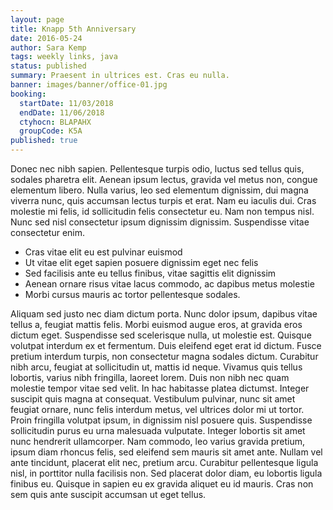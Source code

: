 ```yaml
---
layout: page
title: Knapp 5th Anniversary
date: 2016-05-24
author: Sara Kemp
tags: weekly links, java
status: published
summary: Praesent in ultrices est. Cras eu nulla.
banner: images/banner/office-01.jpg
booking:
  startDate: 11/03/2018
  endDate: 11/06/2018
  ctyhocn: BLAPAHX
  groupCode: K5A
published: true
---
```

Donec nec nibh sapien. Pellentesque turpis odio, luctus sed tellus quis, sodales pharetra elit. Aenean ipsum lectus, gravida vel metus non, congue elementum libero. Nulla varius, leo sed elementum dignissim, dui magna viverra nunc, quis accumsan lectus turpis et erat. Nam eu iaculis dui. Cras molestie mi felis, id sollicitudin felis consectetur eu. Nam non tempus nisl. Nunc sed nisl consectetur ipsum dignissim dignissim. Suspendisse vitae consectetur enim.

* Cras vitae elit eu est pulvinar euismod
* Ut vitae elit eget sapien posuere dignissim eget nec felis
* Sed facilisis ante eu tellus finibus, vitae sagittis elit dignissim
* Aenean ornare risus vitae lacus commodo, ac dapibus metus molestie
* Morbi cursus mauris ac tortor pellentesque sodales.

Aliquam sed justo nec diam dictum porta. Nunc dolor ipsum, dapibus vitae tellus a, feugiat mattis felis. Morbi euismod augue eros, at gravida eros dictum eget. Suspendisse sed scelerisque nulla, ut molestie est. Quisque volutpat interdum ex et fermentum. Duis eleifend eget erat id dictum. Fusce pretium interdum turpis, non consectetur magna sodales dictum. Curabitur nibh arcu, feugiat at sollicitudin ut, mattis id neque. Vivamus quis tellus lobortis, varius nibh fringilla, laoreet lorem. Duis non nibh nec quam molestie tempor vitae sed velit.
In hac habitasse platea dictumst. Integer suscipit quis magna at consequat. Vestibulum pulvinar, nunc sit amet feugiat ornare, nunc felis interdum metus, vel ultrices dolor mi ut tortor. Proin fringilla volutpat ipsum, in dignissim nisl posuere quis. Suspendisse sollicitudin purus eu urna malesuada vulputate. Integer lobortis sit amet nunc hendrerit ullamcorper. Nam commodo, leo varius gravida pretium, ipsum diam rhoncus felis, sed eleifend sem mauris sit amet ante. Nullam vel ante tincidunt, placerat elit nec, pretium arcu. Curabitur pellentesque ligula nisl, in porttitor nulla facilisis non. Sed placerat dolor diam, eu lobortis ligula finibus eu. Quisque in sapien eu ex gravida aliquet eu id mauris. Cras non sem quis ante suscipit accumsan ut eget tellus.
